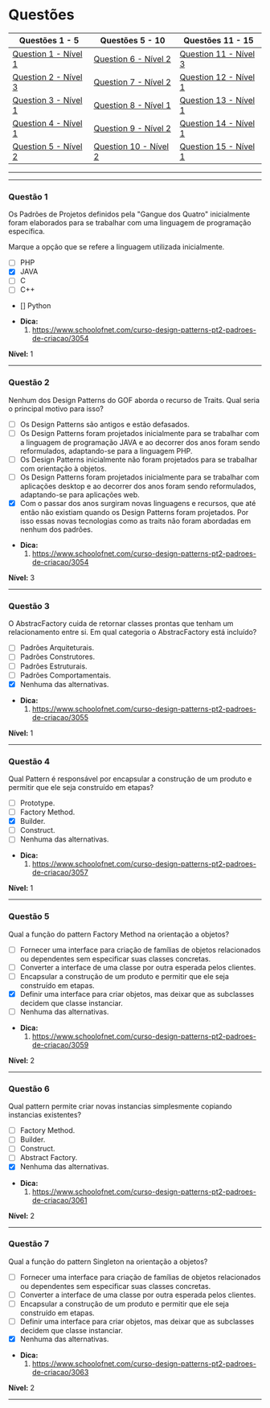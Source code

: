 # Questões

| Questões 1 - 5            | Questões 5 - 10             | Questões 11 - 15            |
|---------------------------|-----------------------------|-----------------------------|
| [Question 1 - Nível 1][1] | [Question 6 - Nível 2][6]   | [Question 11 - Nível 3][11] |
| [Question 2 - Nível 3][2] | [Question 7 - Nível 2][7]   | [Question 12 - Nível 1][12] |
| [Question 3 - Nível 1][3] | [Question 8 - Nível 1][8]   | [Question 13 - Nível 1][13] |
| [Question 4 - Nível 1][4] | [Question 9 - Nível 2][9]   | [Question 14 - Nível 1][14] |
| [Question 5 - Nível 2][5] | [Question 10 - Nível 2][10] | [Question 15 - Nível 1][15] |
                     
***

[1]:#questão-1
[2]:#questão-2
[3]:#questão-3
[4]:#questão-4
[5]:#questão-5
[6]:#questão-6
[7]:#questão-7
[8]:#questão-8
[9]:#questão-9
[10]:#questão-10
[11]:#questão-11
[12]:#questão-12
[13]:#questão-13
[14]:#questão-14
[15]:#questão-15

***

### Questão 1

Os Padrões de Projetos definidos pela "Gangue dos Quatro" inicialmente foram elaborados para se trabalhar com uma linguagem de programação específica. 

Marque a opção que se refere a linguagem utilizada inicialmente.

- [ ] PHP
- [x] JAVA
- [ ] C
- [ ] C++
- [] Python

* **Dica:**
    1. <https://www.schoolofnet.com/curso-design-patterns-pt2-padroes-de-criacao/3054>

**Nível:** 1

***

### Questão 2

Nenhum dos Design Patterns do GOF aborda o recurso de Traits. Qual seria o principal motivo para isso?

- [ ] Os Design Patterns são antigos e estão defasados.
- [ ] Os Design Patterns foram projetados inicialmente para se trabalhar com a linguagem de programação JAVA e ao decorrer dos anos foram sendo reformulados, adaptando-se para a linguagem PHP.
- [ ] Os Design Patterns inicialmente não foram projetados para se trabalhar com orientação à objetos.
- [ ] Os Design Patterns foram projetados inicialmente para se trabalhar com aplicações desktop e ao decorrer dos anos foram sendo reformulados, adaptando-se para aplicações web.
- [x] Com o passar dos anos surgiram novas linguagens e recursos, que até então não existiam quando os Design Patterns foram projetados. Por isso essas novas tecnologias como as traits não foram abordadas em nenhum dos padrões.

* **Dica:**
    1. <https://www.schoolofnet.com/curso-design-patterns-pt2-padroes-de-criacao/3054>

**Nível:** 3

***

### Questão 3

O AbstracFactory cuida de retornar classes prontas que tenham um relacionamento entre si. Em qual categoria o AbstracFactory está incluído?

- [ ] Padrões Arquiteturais.
- [ ] Padrões Construtores.
- [ ] Padrôes Estruturais.
- [ ] Padrôes Comportamentais.
- [x] Nenhuma das alternativas.

* **Dica:**
    1. <https://www.schoolofnet.com/curso-design-patterns-pt2-padroes-de-criacao/3055>

**Nível:** 1

***

### Questão 4

Qual Pattern é responsável por encapsular a construção de um produto e permitir que ele seja construído em etapas?

- [ ] Prototype.
- [ ] Factory Method.
- [x] Builder.
- [ ] Construct.
- [ ] Nenhuma das alternativas.

* **Dica:**
    1. <https://www.schoolofnet.com/curso-design-patterns-pt2-padroes-de-criacao/3057>

**Nível:** 1

***


### Questão 5

Qual a função do pattern Factory Method na orientação a objetos?

- [ ] Fornecer uma interface para criação de famílias de objetos relacionados ou dependentes sem especificar suas classes concretas.
- [ ] Converter a interface de uma classe por outra esperada pelos clientes.
- [ ] Encapsular a construção de um produto e permitir que ele seja construído em etapas.
- [x] Definir uma interface para criar objetos, mas deixar que as subclasses decidem que classe instanciar. 
- [ ] Nenhuma das alternativas.

* **Dica:**
    1. <https://www.schoolofnet.com/curso-design-patterns-pt2-padroes-de-criacao/3059>

**Nível:** 2

***

### Questão 6

Qual pattern permite criar novas instancias simplesmente copiando instancias existentes?

- [ ] Factory Method.
- [ ] Builder.
- [ ] Construct.
- [ ] Abstract Factory.
- [x] Nenhuma das alternativas.

* **Dica:**
    1. <https://www.schoolofnet.com/curso-design-patterns-pt2-padroes-de-criacao/3061>

**Nível:** 2

***

### Questão 7

Qual a função do pattern Singleton na orientação a objetos?

- [ ] Fornecer uma interface para criação de famílias de objetos relacionados ou dependentes sem especificar suas classes concretas.
- [ ] Converter a interface de uma classe por outra esperada pelos clientes.
- [ ] Encapsular a construção de um produto e permitir que ele seja construído em etapas.
- [ ] Definir uma interface para criar objetos, mas deixar que as subclasses decidem que classe instanciar. 
- [x] Nenhuma das alternativas.

* **Dica:**
    1. <https://www.schoolofnet.com/curso-design-patterns-pt2-padroes-de-criacao/3063>

**Nível:** 2

***

